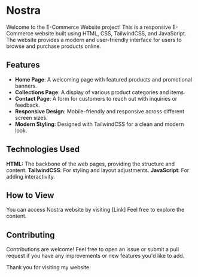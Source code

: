 # Nostra

Welcome to the E-Commerce Website project! 
This is a responsive E-Commerce website built using HTML, CSS, TailwindCSS, and JavaScript. The website provides a modern and user-friendly interface for users to browse and purchase products online.

## Features

- **Home Page**: A welcoming page with featured products and promotional banners.
- **Collections Page**: A display of various product categories and items.
- **Contact Page**: A form for customers to reach out with inquiries or feedback.
- **Responsive Design**: Mobile-friendly and responsive across different screen sizes.
- **Modern Styling**: Designed with TailwindCSS for a clean and modern look.

## Technologies Used

**HTML:** The backbone of the web pages, providing the structure and content.
**TailwindCSS**: For styling and layout adjustments.
**JavaScript**: For adding interactivity.


## How to View
You can access Nostra website by visiting [Link] Feel free to explore the content.

## Contributing
Contributions are welcome! Feel free to open an issue or submit a pull request if you have any improvements or new features you'd like to add.

Thank you for visiting my website.
